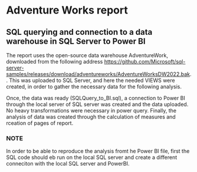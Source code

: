 # Adventure Works report
## SQL querying and connection to a data warehouse in SQL Server to Power BI

The report uses the open-source data warehouse AdventureWork, downloaded from the following address https://github.com/Microsoft/sql-server-samples/releases/download/adventureworks/AdventureWorksDW2022.bak..
This was uploaded to SQL Server, and here the needed VIEWS were created, in order to gather the necessary data for the following analysis.

Once, the data was ready (SQLQuery_to_BI.sql), a connection to Power BI through the local server of SQL server was created and the data uploaded.
No heavy transformations were necessary in power query.
Finally, the analysis of data was created through the calculation of measures and rceation of pages of report.

### NOTE

In order to be able to reproduce the analysis fromt he Power BI file, first the SQL code should eb run on the local SQL server and create a different conneciton with the local SQL server and PowerBI.
